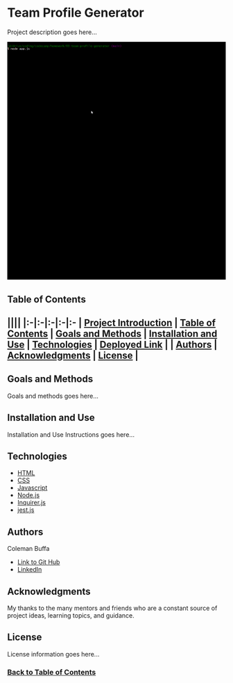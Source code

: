 # Team Profile Generator

Project description goes here...

![Walkthrough Video](./assets/walkthrough.gif)

## Table of Contents

||||
|:-|:-|:-|:-|:-
| [Project Introduction](#team-profile-generator) | [Table of Contents](#table-of-contents) | [Goals and Methods](#goals-and-methods) 
| [Installation and Use](#installation-and-use) | [Technologies](#technologies) | [Deployed Link](#deployed-link) |
| [Authors](#authors) | [Acknowledgments](#acknowledgments) | [License](#license) |
---

## Goals and Methods

Goals and methods goes here...


## Installation and Use

Installation and Use Instructions goes here...

## Technologies 

* [HTML](https://developer.mozilla.org/en-US/docs/Web/HTML)
* [CSS](https://developer.mozilla.org/en-US/docs/Web/CSS)
* [Javascript](https://developer.mozilla.org/en-US/docs/Web/JavaScript)
* [Node.js](https://nodejs.org/en/)
* [Inquirer.js](https://www.npmjs.com/package/inquirer)
* [jest.js](https://jestjs.io/)

## Authors

Coleman Buffa

* [Link to Git Hub](https://github.com/coleman-buffa/team-profile-generator)
* [LinkedIn](https://www.linkedin.com/in/coleman-buffa/)

## Acknowledgments

My thanks to the many mentors and friends who are a constant source of project ideas, learning topics, and guidance.

## License

License information goes here...

### [Back to Table of Contents](#table-of-contents)